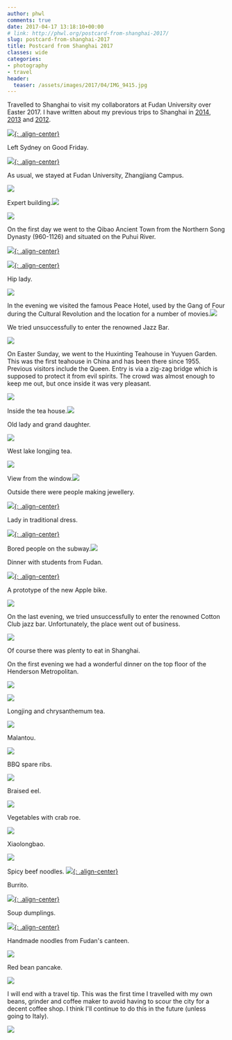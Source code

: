 ```yaml
---
author: phwl
comments: true
date: 2017-04-17 13:18:10+00:00
# link: http://phwl.org/postcard-from-shanghai-2017/
slug: postcard-from-shanghai-2017
title: Postcard from Shanghai 2017
classes: wide
categories:
- photography
- travel
header:
  teaser: /assets/images/2017/04/IMG_9415.jpg
---
```


Travelled to Shanghai to visit my collaborators at Fudan University over Easter 2017. I have written about my previous trips to Shanghai in [2014](http://phwl.org/london-shanghai-and-hong-kong-2014/), [2013](http://phwl.org/shanghai-april-2013/) and [2012](http://phwl.org/postcard-from-shanghai/).

[![](/assets/images/2017/04/IMG_9415.jpg){: .align-center}](/assets/images/2017/04/IMG_9415.jpg)

<!-- more -->

Left Sydney on Good Friday.

[![](/assets/images/2017/04/P4140135.jpg){: .align-center}](/assets/images/2017/04/P4140135.jpg)

As usual, we stayed at Fudan University, Zhangjiang Campus.

![](/assets/images/2017/04/IMG_5653.jpg)

Expert building.![](/assets/images/2017/04/IMG_5571.jpg)

![](/assets/images/2017/04/P4150183.jpg)

On the first day we went to the Qibao Ancient Town from the Northern Song Dynasty (960-1126) and situated on the Puhui River.

[![](/assets/images/2017/04/IMG_5582.jpg){: .align-center}](/assets/images/2017/04/IMG_5582.jpg)

[![](/assets/images/2017/04/IMG_5591.jpg){: .align-center}](/assets/images/2017/04/IMG_5591.jpg)

Hip lady.

![](/assets/images/2017/04/P4150158.jpg)

In the evening we visited the famous Peace Hotel, used by the Gang of Four during the Cultural Revolution and the location for a number of movies.![](/assets/images/2017/04/P4150164.jpg)

We tried unsuccessfully to enter the renowned Jazz Bar.

![](/assets/images/2017/04/P4150171.jpg)

On Easter Sunday, we went to the Huxinting Teahouse in Yuyuen Garden. This was the first teahouse in China and has been there since 1955. Previous visitors include the Queen. Entry is via a zig-zag bridge which is supposed to protect it from evil spirits. The crowd was almost enough to keep me out, but once inside it was very pleasant.

![](/assets/images/2017/04/P4160188.jpg)

Inside the tea house.![](/assets/images/2017/04/P4160190.jpg)

Old lady and grand daughter.

![](/assets/images/2017/04/IMG_5641.jpg)

West lake longjing tea.

![](/assets/images/2017/04/IMG_5640.jpg)

View from the window.![](/assets/images/2017/04/P4160192.jpg)

Outside there were people making jewellery.

[![](/assets/images/2017/04/P4160198.jpg){: .align-center}](/assets/images/2017/04/P4160198.jpg)

Lady in traditional dress.

[![](/assets/images/2017/04/IMG_5650.jpg){: .align-center}](/assets/images/2017/04/IMG_5650.jpg)

Bored people on the subway.![](/assets/images/2017/04/IMG_5608.jpg)

Dinner with students from Fudan.

[![](/assets/images/2017/04/IMG_9411.jpg){: .align-center}](/assets/images/2017/04/IMG_9411.jpg)

A prototype of the new Apple bike.

![](/assets/images/2017/04/IMG_5668.jpg)

On the last evening, we tried unsuccessfully to enter the renowned Cotton Club jazz bar. Unfortunately, the place went out of business.

![](/assets/images/2017/04/IMG_5672.jpg)

Of course there was plenty to eat in Shanghai.

On the first evening we had a wonderful dinner on the top floor of the Henderson Metropolitan.

![](/assets/images/2017/04/IMG_5651.jpg)

![](/assets/images/2017/04/IMG_5622.jpg)

Longjing and chrysanthemum tea.

![](/assets/images/2017/04/IMG_5612.jpg)

Malantou.

![](/assets/images/2017/04/IMG_5613.jpg)

BBQ spare ribs.

![](/assets/images/2017/04/IMG_5617.jpg)

Braised eel.

![](/assets/images/2017/04/IMG_5620.jpg)

Vegetables with crab roe.

![](/assets/images/2017/04/IMG_5618.jpg)

Xiaolongbao.

![](/assets/images/2017/04/IMG_5614.jpg)

Spicy beef noodles.
[![](/assets/images/2017/04/IMG_5648.jpg){: .align-center}](/assets/images/2017/04/IMG_5648.jpg)

Burrito.

[![](/assets/images/2017/04/IMG_5574.jpg){: .align-center}](/assets/images/2017/04/IMG_5574.jpg)

Soup dumplings.

[![](/assets/images/2017/04/P4160185.jpg){: .align-center}](/assets/images/2017/04/P4160185.jpg)

Handmade noodles from Fudan's canteen.

![](/assets/images/2017/04/IMG_5655.jpg)

Red bean pancake.

![](/assets/images/2017/04/IMG_5669.jpg)

I will end with a travel tip. This was the first time I travelled with my own beans, grinder and coffee maker to avoid having to scour the city for a decent coffee shop. I think I'll continue to do this in the future (unless going to Italy).

![](/assets/images/2017/04/IMG_5631.jpg)
